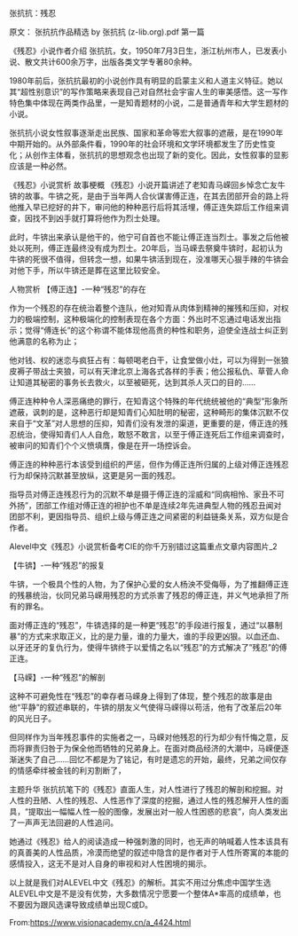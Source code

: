 张抗抗：残忍 

原文：
张抗抗作品精选 by 张抗抗 (z-lib.org).pdf 第一篇

《残忍》小说作者介绍
张抗抗，女，1950年7月3日生，浙江杭州市人，已发表小说、散文共计600余万字，出版各类文学专著80余种。

1980年前后，张抗抗最初的小说创作具有明显的启蒙主义和人道主义特征。她以其“超性别意识”的写作策略来表现自己对自然社会宇宙人生的审美感悟。这一写作特色集中体现在两类作品里，一是知青题材的小说，二是普通青年和大学生题材的小说。

张抗抗小说女性叙事逐渐走出民族、国家和革命等宏大叙事的遮蔽，是在1990年中期开始的。从外部条件看，1990年的社会环境和文学环境都发生了历史性变化；从创作主体看，张抗抗的思想观念也出现了新的变化。因此，女性叙事的显影应该是一种必然。

《残忍》小说赏析
故事梗概
《残忍》小说开篇讲述了老知青马嵘回乡悼念亡友牛锛的故事。牛锛之死，是由于当年两人合伙谋害傅正连，在其去团部开会的路上将他推入早已挖好的井下，审问他的种种恶行后将其活埋，傅正连失踪后工作组来调查，因找不到凶手就打算将他作为烈士处理。

此时，牛锛出来承认是他干的，他宁可自首也不能让傅正连当烈士。事发之后他被处以死刑，傅正连最终没有成为烈士。20年后，当马嵘去祭奠牛锛时，起初认为牛锛的死很不值得，但转念一想，如果牛锛活到现在，没准哪天心狠手辣的牛锛会对他下手，所以牛锛还是葬在这里比较安全。

人物赏析
【傅正连】-一种“残忍”的存在

作为一个残忍的存在统治着整个连队，他对知青从肉体到精神的摧残和压抑，对权力的极端控制，这种极端化的控制表现在各个方面：外出时不忘通过电话发出指示；觉得“傅连长”的这个称谓不能体现他高贵的种性和职务，迫使全连战士纠正到他满意的名称为止；

他对钱、权的迷恋与疯狂占有：每顿喝老白干，让食堂做小灶，可以为得到一张狼皮褥子带战士夹狼，可以有天津北京上海各式各样的手表；他公报私仇、草菅人命让知道其秘密的事务长去救火，以至被砸死，达到其杀人灭口的目的……

傅正连种种令人深恶痛绝的罪行，在知青这个特殊的年代统统被他的“典型”形象所遮蔽，讽刺的是，这种恶行却是知青们心知肚明的秘密，这种畸形的集体沉默不仅来自于“文革”对人思想的压抑，知青们没有发泄的渠道，更重要的是，傅正连的残忍统治，使得知青们人人自危，敢怒不敢言，以至于傅正连死后工作组来调查时，被审问的知青们个个义愤填膺，像是在开一场控诉会。

傅正连的种种恶行本该受到组织的严惩，但作为傅正连所归属的上级对傅正连残忍行为却保持沉默甚至放纵，这更是另一面的残忍。

指导员对傅正连残忍行为的沉默不单是摄于傅正连的淫威和“同病相怜、家丑不可外扬”，团部工作组对傅正连的袒护也不单是连续2年先进典型人物的残忍丑闻对团部不利，更因指导员、组织上级与傅正连之间紧密的利益链条关系，双方似是合作者。

Alevel中文《残忍》小说赏析备考CIE的你千万别错过这篇重点文章内容图片_2

【牛锛】-一种“残忍”的报复

牛锛，一个极具个性的人物，为了保护心爱的女人杨泱不受侮辱，为了推翻傅正连的残暴统治，伙同兄弟马嵘用残忍的方式杀害了残忍的傅正连，并义气地承担了所有的罪名。

面对傅正连的“残忍”，牛锛选择的是一种更“残忍”的手段进行报复，通过“以暴制暴”的方式来求取正义，比的是力量，谁的力量大，谁的手段更凶狠。以血还血、以牙还牙的复仇行为，使得牛锛终于以爱情之名以“残忍”的方式解决了”残忍”的傅正连。 

【马嵘】-一种“残忍”的解剖

这种不可避免性在“残忍”的幸存者马嵘身上得到了体现，整个残忍的故事是由他“平静”的叙述串联的，牛锛的朋友义气使得马嵘得以苟活，他有了改革后20年的风光日子。

但同样作为当年残忍事件的实施者之一，马嵘对他残忍的行为却少有忏悔之意，反而将罪责归咎于为保全他而牺牲的兄弟身上。在面对商品经济的大潮中，马嵘便逐渐迷失了自己……回忆不都是为了铭记，有时是遗忘的开始，最终，兄弟之间仅存的情感牵绊被金钱的利刃割断了，

主题升华
张抗抗笔下的《残忍》直面人生，对人性进行了残忍的解剖和挖掘。对人性的丑陋、人性的残忍、人性恶作了深度的挖掘，通过人性的残忍解开人性的面具，“提取出一幅幅人性一般的图像，发展出对一般人性困惑的悲哀”，向人类发出了一声声无法回避的人性追问。

她通过《残忍》给人的阅读造成一种强刺激的同时，也无声的呐喊着人性本该具有的真善美的人性品质，冷漠而绝望的叙述中隐含的是作者对于人性所寄寓的本能的感情投入，这无不是对人自身的审视和对人性困境的揭示。

以上就是我们对ALEVEL中文《残忍》的解析。其实不用过分焦虑中国学生选ALEVEL中文是不是没有优势，大多数情况宁愿要一个整体A*率高的成绩单，也不要因为跟风选课导致成绩单出现C或D。


From:https://www.visionacademy.cn/a_4424.html